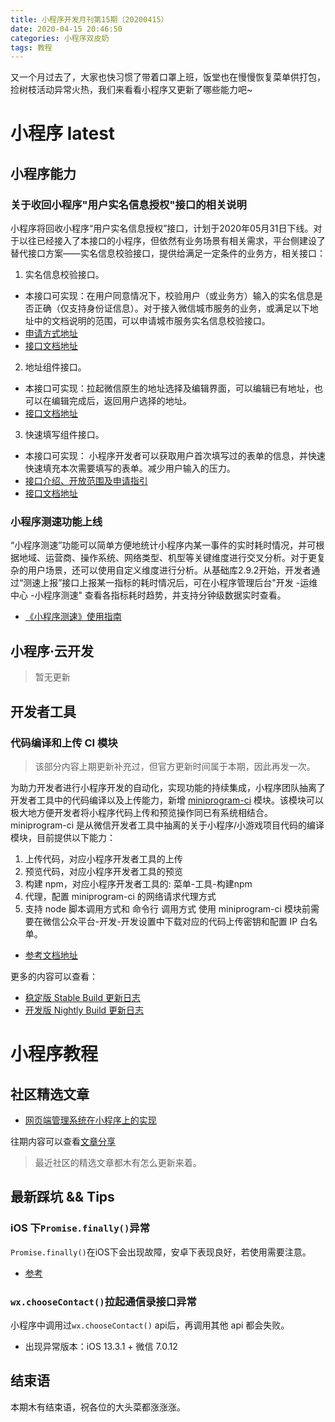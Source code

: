 ```yaml
---
title: 小程序开发月刊第15期（20200415）
date: 2020-04-15 20:46:50
categories: 小程序双皮奶
tags: 教程
---
```

又一个月过去了，大家也快习惯了带着口罩上班，饭堂也在慢慢恢复菜单供打包，捡树枝活动异常火热，我们来看看小程序又更新了哪些能力吧~
<!--more-->

# 小程序 latest
## 小程序能力
### 关于收回小程序"用户实名信息授权"接口的相关说明
小程序将回收小程序“用户实名信息授权”接口，计划于2020年05月31日下线。对于以往已经接入了本接口的小程序，但依然有业务场景有相关需求，平台侧建设了替代接口方案——实名信息校验接口，提供给满足一定条件的业务方，相关接口：
1. 实名信息校验接口。
- 本接口可实现：在用户同意情况下，校验用户（或业务方）输入的实名信息是否正确（仅支持身份证信息）。对于接入微信城市服务的业务，或满足以下地址中的文档说明的范围，可以申请城市服务实名信息校验接口。
- [申请方式地址](https://developers.weixin.qq.com/community/business/doc/000e06614ac74068f3d9237eb5440d)
- [接口文档地址](https://developers.weixin.qq.com/miniprogram/dev/framework/cityservice/cityservice-checkrealnameinfo.html)
2. 地址组件接口。
- 本接口可实现：拉起微信原生的地址选择及编辑界面，可以编辑已有地址，也可以在编辑完成后，返回用户选择的地址。
- [接口文档地址](https://developers.weixin.qq.com/miniprogram/dev/api/open-api/address/wx.chooseAddress.html)
3. 快速填写组件接口。
- 本接口可实现： 小程序开发者可以获取用户首次填写过的表单的信息，并快速快速填充本次需要填写的表单。减少用户输入的压力。
- [接口介绍、开放范围及申请指引](https://developers.weixin.qq.com/community/business/doc/0004c23556c43074dde973aeb5bc0d)
- [接口文档地址](https://developers.weixin.qq.com/miniprogram/dev/framework/cityservice/cityservice-auto-fill.html)

### 小程序测速功能上线
“小程序测速”功能可以简单方便地统计小程序内某一事件的实时耗时情况，并可根据地域、运营商、操作系统、网络类型、机型等关键维度进行交叉分析。对于更复杂的用户场景，还可以使用自定义维度进行分析。从基础库2.9.2开始，开发者通过“测速上报”接口上报某一指标的耗时情况后，可在小程序管理后台"开发 -运维中心 -小程序测速" 查看各指标耗时趋势，并支持分钟级数据实时查看。
- [《小程序测速》使用指南](https://developers.weixin.qq.com/miniprogram/dev/framework/performanceReport/)

## 小程序·云开发
> 暂无更新

## 开发者工具
### 代码编译和上传 CI 模块
> 该部分内容上期更新补充过，但官方更新时间属于本期，因此再发一次。

为助力开发者进行小程序开发的自动化，实现功能的持续集成，小程序团队抽离了开发者工具中的代码编译以及上传能力，新增 [miniprogram-ci](https://www.npmjs.com/package/miniprogram-ci) 模块。该模块可以极大地方便开发者将小程序代码上传和预览操作同已有系统相结合。
miniprogram-ci 是从微信开发者工具中抽离的关于小程序/小游戏项目代码的编译模块，目前提供以下能力：
1. 上传代码，对应小程序开发者工具的上传
2. 预览代码，对应小程序开发者工具的预览
3. 构建 npm，对应小程序开发者工具的: 菜单-工具-构建npm
4. 代理，配置 miniprogram-ci 的网络请求代理方式
5. 支持 node 脚本调用方式和 命令行 调用方式
使用 miniprogram-ci 模块前需要在微信公众平台-开发-开发设置中下载对应的代码上传密钥和配置 IP 白名单。
- [参考文档地址](https://developers.weixin.qq.com/miniprogram/dev/devtools/ci.html)

更多的内容可以查看：
- [稳定版 Stable Build 更新日志](https://developers.weixin.qq.com/miniprogram/dev/devtools/stable.html)
- [开发版 Nightly Build 更新日志](https://developers.weixin.qq.com/miniprogram/dev/devtools/nightly.html)

# 小程序教程

## 社区精选文章
- [网页端管理系统在小程序上的实现](https://developers.weixin.qq.com/community/develop/article/doc/000224ac24882059eb2a0775f51013)

往期内容可以查看[文章分享](https://developers.weixin.qq.com/community/develop/article)
> 最近社区的精选文章都木有怎么更新来着。

## 最新踩坑 && Tips
### iOS 下`Promise.finally()`异常
`Promise.finally()`在iOS下会出现故障，安卓下表现良好，若使用需要注意。
- [参考](https://developers.weixin.qq.com/community/develop/doc/000caaefe54f70567a4933aaa56000)

### `wx.chooseContact()`拉起通信录接口异常
小程序中调用过`wx.chooseContact()` api后，再调用其他 api 都会失败。
- 出现异常版本：iOS 13.3.1 + 微信 7.0.12

## 结束语
本期木有结束语，祝各位的大头菜都涨涨涨。
